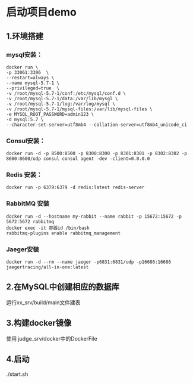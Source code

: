 # 启动项目demo
## 1.环境搭建

### mysql安装：
```shell
docker run \
-p 33061:3306  \
--restart=always \
--name mysql-5.7-1 \
--privileged=true  \
-v /root/mysql-5.7-1/conf:/etc/mysql/conf.d \
-v /root/mysql-5.7-1/data:/var/lib/mysql \
-v /root/mysql-5.7-1/log:/var/log/mysql \
-v /root/mysql-5.7-1/mysql-files:/var/lib/mysql-files \
-e MYSQL_ROOT_PASSWORD=admin123 \
-d mysql:5.7 \
--character-set-server=utf8mb4 --collation-server=utf8mb4_unicode_ci
```

### Consul安装：
```shell
docker run -d -p 8500:8500 -p 8300:8300 -p 8301:8301 -p 8302:8302 -p 8600:8600/udp consul consul agent -dev -client=0.0.0.0
```

### Redis 安装：
```shell
docker run -p 6379:6379 -d redis:latest redis-server
```

### RabbitMQ 安装
```shell
docker run -d --hostname my-rabbit --name rabbit -p 15672:15672 -p 5672:5672 rabbitmq
docker exec -it 容器id /bin/bash
rabbitmq-plugins enable rabbitmq_management
```

### Jaeger安装
```shell
docker run -d --rm --name jaeger -p6831:6831/udp -p16686:16686 jaegertracing/all-in-one:latest
```

## 2.在MySQL中创建相应的数据库
运行xx_srv/build/main文件建表


## 3.构建docker镜像
使用 judge_srv/docker中的DockerFile

## 4.启动
 ./start.sh

